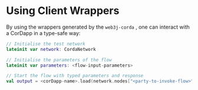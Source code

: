 Using Client Wrappers
===========

By using the wrappers generated by the `web3j-corda` , 
one can interact with a CorDapp in a type-safe way:

```kotlin
// Initialise the test network
lateinit var network: CordaNetwork

// Initialise the parameters of the flow 
lateinit var parameters: <flow-input-parameters>

// Start the flow with typed parameters and response
val output = <corDapp-name>.load(network.nodes["<party-to-invoke-flow>"].api).flows.<flow-instance>.start(parameters)
```